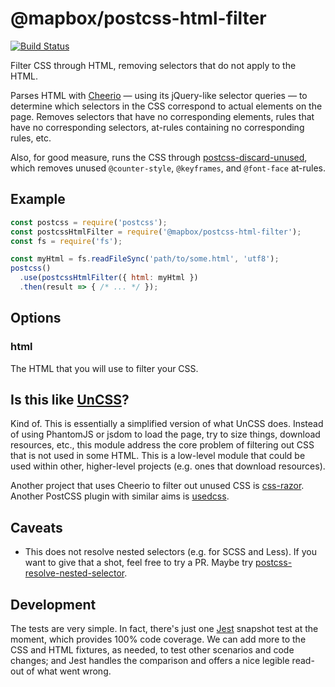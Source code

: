 # @mapbox/postcss-html-filter

[![Build Status](https://travis-ci.org/mapbox/postcss-html-filter.svg?branch=master)](https://travis-ci.org/mapbox/postcss-html-filter)

Filter CSS through HTML, removing selectors that do not apply to the HTML.

Parses HTML with [Cheerio](https://github.com/cheeriojs/cheerio) — using its jQuery-like selector queries — to determine which selectors in the CSS correspond to actual elements on the page.
Removes selectors that have no corresponding elements, rules that have no corresponding selectors, at-rules containing no corresponding rules, etc.

Also, for good measure, runs the CSS through [postcss-discard-unused](https://github.com/ben-eb/postcss-discard-unused), which removes unused `@counter-style`, `@keyframes`, and `@font-face` at-rules.

## Example

```js
const postcss = require('postcss');
const postcssHtmlFilter = require('@mapbox/postcss-html-filter');
const fs = require('fs');

const myHtml = fs.readFileSync('path/to/some.html', 'utf8');
postcss()
  .use(postcssHtmlFilter({ html: myHtml })
  .then(result => { /* ... */ });
```

## Options

### html

The HTML that you will use to filter your CSS.

## Is this like [UnCSS](https://github.com/giakki/uncss)?

Kind of. This is essentially a simplified version of what UnCSS does.
Instead of using PhantomJS or jsdom to load the page, try to size things, download resources, etc., this module address the core problem of filtering out CSS that is not used in some HTML.
This is a low-level module that could be used within other, higher-level projects (e.g. ones that download resources).

Another project that uses Cheerio to filter out unused CSS is [css-razor](https://github.com/tscanlin/css-razor).
Another PostCSS plugin with similar aims is [usedcss](https://github.com/komachi/usedcss).

## Caveats

- This does not resolve nested selectors (e.g. for SCSS and Less).
  If you want to give that a shot, feel free to try a PR.
  Maybe try [postcss-resolve-nested-selector](https://github.com/davidtheclark/postcss-resolve-nested-selector).

## Development

The tests are very simple.
In fact, there's just one [Jest](https://facebook.github.io/jest/) snapshot test at the moment, which provides 100% code coverage.
We can add more to the CSS and HTML fixtures, as needed, to test other scenarios and code changes; and Jest handles the comparison and offers a nice legible read-out of what went wrong.
